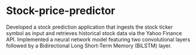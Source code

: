 # Stock-price-predictor
Developed a stock prediction application that ingests the stock ticker symbol as input and retrieves historical stock data via the Yahoo Finance API.  Implemented a neural network model featuring two convolutional layers followed by a Bidirectional Long Short-Term Memory (BiLSTM) layer. 
